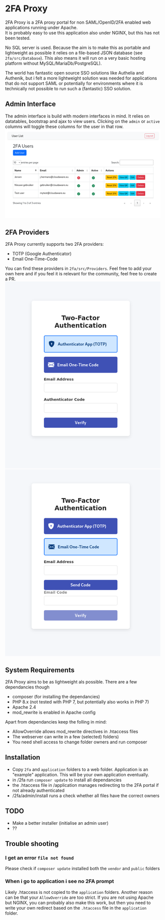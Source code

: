 # 2FA Proxy
2FA Proxy is a 2FA proxy portal for non SAML/OpenID/2FA enabled web applications running under Apache.  
It is probably easy to use this application also under NGINX, but this has not been tested.  

No SQL server is used. Because the aim is to make this as portable and lightweight as possible it relies on a file-based 
JSON database (see `2fa/src/Database`). This also means it will run on a very basic hosting platform without MySQL/MariaDb/PostgreSQL).  

The world has fantastic open source SSO solutions like Authelia and Authenik, but i felt a more lightweight solution 
was needed for applications that do not support SAML or potentially for environments where it is technically not possible 
to run such a (fantastic) SSO solution.

## Admin Interface
The admin interface is build with modern interfaces in mind. It relies on datatables, bootstrap and ajax to view users. Clicking on the 
`admin` or `active` columns will toggle these columns for the user in that row. 
![Admin Interface](img/admin_list.png)

## 2FA Providers
2FA Proxy currently supports two 2FA providers:
- TOTP (Google Authenticator)
- Email One-Time-Code

You can find these providers in `2fa/src/Providers`. Feel free to add your own here and if you feel it is relevant for the 
community, feel free to create a PR.
![TOTP 2FA](img/totp_2fa.png)  
![Email 2FA](img/email_2fa.png)

## System Requirements
2FA Proxy aims to be as lightweight als possible. There are a few dependancies though
- composer (for installing the dependancies)
- PHP 8.x (not tested with PHP 7, but potentially also works in PHP 7)
- Apache 2.4
- mod_rewrite is enabled in Apache config

Apart from dependancies keep the folling in mind:
- AllowOverride allows mod_rewrite directives in .htaccess files
- The webserver can write in a few (selected) folders)
- You need shell access to change folder owners and run composer

## Installation
- Copy `2fa` and `application` folders to a web folder. Application is an "example" application. This will be your own application eventually.
- in /2fa run `composer update` to install all dependancies
- the .htaccess file in /application manages redirecting to the 2FA portal if not already authenticated
- /2fa/admin/install runs a check whether all files have the correct owners

## TODO
- Make a better installer (initialise an admin user)
- ??

## Trouble shooting
### I get an error `file not found`
Please check if `composer update` installed both the `vendor` and `public` folders

### When i go to application i see no 2FA prompt
Likely .htaccess is not copied to the `application` folders. Another reason can be that your `AllowOverride` are too strict.
If you are not using Apache but NGINX, you can probably also make this work, but then you need to write your own redirect based 
on the `.htaccess` file in the `application` folder.
